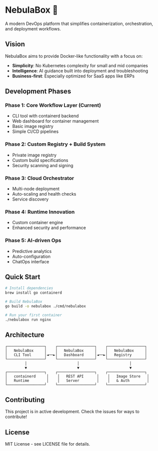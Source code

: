 # NebulaBox 🚀

A modern DevOps platform that simplifies containerization, orchestration, and deployment workflows.

## Vision

NebulaBox aims to provide Docker-like functionality with a focus on:
- **Simplicity**: No Kubernetes complexity for small and mid companies
- **Intelligence**: AI guidance built into deployment and troubleshooting  
- **Business-first**: Especially optimized for SaaS apps like ERPs

## Development Phases

### Phase 1: Core Workflow Layer (Current)
- CLI tool with containerd backend
- Web dashboard for container management
- Basic image registry
- Simple CI/CD pipelines

### Phase 2: Custom Registry + Build System
- Private image registry
- Custom build specifications
- Security scanning and signing

### Phase 3: Cloud Orchestrator
- Multi-node deployment
- Auto-scaling and health checks
- Service discovery

### Phase 4: Runtime Innovation
- Custom container engine
- Enhanced security and performance

### Phase 5: AI-driven Ops
- Predictive analytics
- Auto-configuration
- ChatOps interface

## Quick Start

```bash
# Install dependencies
brew install go containerd

# Build NebulaBox
go build -o nebulabox ./cmd/nebulabox

# Run your first container
./nebulabox run nginx
```

## Architecture

```
┌─────────────────┐    ┌─────────────────┐    ┌─────────────────┐
│   NebulaBox     │    │   NebulaBox     │    │   NebulaBox     │
│   CLI Tool      │◄──►│   Dashboard     │◄──►│   Registry      │
└─────────────────┘    └─────────────────┘    └─────────────────┘
         │                       │                       │
         ▼                       ▼                       ▼
┌─────────────────┐    ┌─────────────────┐    ┌─────────────────┐
│   containerd     │    │   REST API      │    │   Image Store   │
│   Runtime        │    │   Server        │    │   & Auth        │
└─────────────────┘    └─────────────────┘    └─────────────────┘
```

## Contributing

This project is in active development. Check the issues for ways to contribute!

## License

MIT License - see LICENSE file for details.
